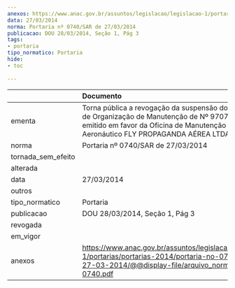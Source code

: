 ```yaml
---
anexos: https://www.anac.gov.br/assuntos/legislacao/legislacao-1/portarias/portarias-2014/portaria-no-0740-sar-de-27-03-2014/@@display-file/arquivo_norma/PA2014-0740.pdf
data: 27/03/2014
norma: Portaria nº 0740/SAR de 27/03/2014
publicacao: DOU 28/03/2014, Seção 1, Pág 3
tags:
- portaria
tipo_normatico: Portaria
hide: 
- toc 
 
---
```


|                    | Documento                                                                                                                                                                                          |
|:-------------------|:---------------------------------------------------------------------------------------------------------------------------------------------------------------------------------------------------|
| ementa             | Torna pública a revogação da suspensão do Certificado de Organização de Manutenção de Nº 9707-04/ANAC, emitido em favor da Oficina de Manutenção de Produto Aeronáutico FLY PROPAGANDA AÉREA LTDA. |
| norma              | Portaria nº 0740/SAR de 27/03/2014                                                                                                                                                                 |
| tornada_sem_efeito |                                                                                                                                                                                                    |
| alterada           |                                                                                                                                                                                                    |
| data               | 27/03/2014                                                                                                                                                                                         |
| outros             |                                                                                                                                                                                                    |
| tipo_normatico     | Portaria                                                                                                                                                                                           |
| publicacao         | DOU 28/03/2014, Seção 1, Pág 3                                                                                                                                                                     |
| revogada           |                                                                                                                                                                                                    |
| em_vigor           |                                                                                                                                                                                                    |
| anexos             | https://www.anac.gov.br/assuntos/legislacao/legislacao-1/portarias/portarias-2014/portaria-no-0740-sar-de-27-03-2014/@@display-file/arquivo_norma/PA2014-0740.pdf                                  |